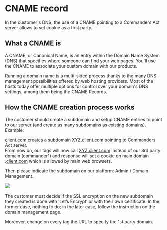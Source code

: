 # CNAME record

In the customer's DNS, the use of a CNAME pointing to a Commanders Act server allows to set cookie as a first party.

## What a CNAME is

A CNAME, or Canonical Name, is an entry within the Domain Name System (DNS) that specifies where someone can find your web pages. You'll use the CNAME to associate your custom domain with our products.

Running a domain name is a multi-sided process thanks to the many DNS management possibilities offered by web hosting providers. Most of the hosts today offer multiple options for control over your domain's DNS settings, among them being the CNAME Records.

## How the CNAME creation process works

The customer should create a subdomain and setup CNAME entries to point to our server (and create as many subdomains as existing domains).\
Example:

[client.com](http://client1.com/) creates a subdomain [XYZ.client.com](http://pheonix.client1.com/) pointing to Commanders Act server.\
From now on, our tags will now call [XYZ.client.com](http://pheonix.client1.com/) instead of our 3rd party domain (commander1) and response will set a cookie on main domain .[client.com](http://client1.com/) which is allowed by main web browsers.

Then please indicate the subdomain on our platform: Admin / Domain Management.

![](<../../../.gitbook/assets/Capture d’écran 2022-05-19 à 15.16.09.png>)

The customer must decide if the SSL encryption on the new subdomain they created is done with ‘Let’s Encrypt’ or with their own certificate. In the former case, nothing to do; in the later case, follow the instruction on the domain management page.

Moreover, change on every tag the URL to specify the 1st party domain.
